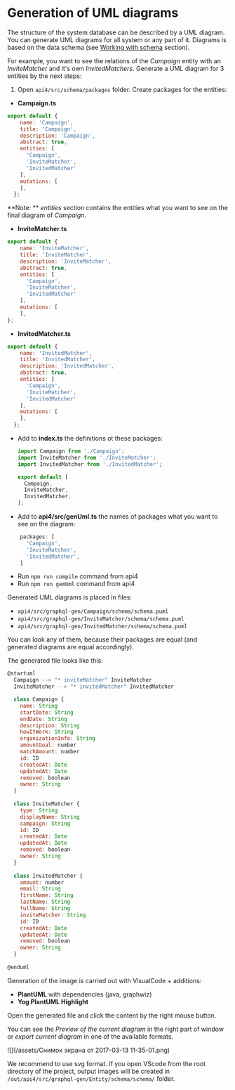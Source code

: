 # Generation of UML diagrams

The structure of the system database can be described by a UML diagram. You can generate UML diagrams for all system or any part of it. 
Diagrams is based on the data schema (see [Working with schema](/update-schema.md) section).

For example, you want to see the relations of the _Campaign_ entity with an _InviteMatcher_ and it's own _InvitedMatchers_.
Generate a UML diagram for 3 entities by the next steps:

1. Open `api4/src/schema/packages` folder. Create packages for the entities:
  + **Campaign.ts**
  ``` javascript
  export default {
      name: 'Campaign',
      title: 'Campaign',
      description: 'Campaign',
      abstract: true,
      entities: [
        'Campaign',
        'InviteMatcher',
        'InvitedMatcher'
      ],
      mutations: [
      ],
    };
  ```
  **Note: ** _entities_ section contains the entities what you want to see on the final diagram of _Campaign_. 
  + **InviteMatcher.ts**
  ```javascript
  export default {
      name: 'InviteMatcher',
      title: 'InviteMatcher',
      description: 'InviteMatcher',
      abstract: true,
      entities: [
        'Campaign',
        'InviteMatcher',
        'InvitedMatcher'
      ],
      mutations: [
      ],
  };
```
  + **InvitedMatcher.ts**  
  ```javascript
  export default {
      name: 'InvitedMatcher',
      title: 'InvitedMatcher',
      description: 'InvitedMatcher',
      abstract: true,
      entities: [
        'Campaign',
        'InviteMatcher',
        'InvitedMatcher'
      ],
      mutations: [
      ],
    };
  ```
* Add to **index.ts** the definitions ot these packages:

  ```javascript
  import Campaign from './Campaign';
  import InviteMatcher from './InviteMatcher';
  import InvitedMatcher from './InvitedMatcher';
  
  export default [
    Campaign,
    InviteMatcher,
    InvitedMatcher,
  ];
  ```
* Add to **api4/src/genUml.ts** the names of packages what you want to see on the diagram:
```javascript
    packages: [
      'Campaign',
      'InviteMatcher',
      'InvitedMatcher',
    ]
```
* Run `npm run compile` command from api4
* Run `npm run gemUml` command from api4

Generated UML diagrams is placed in files:
* `api4/src/graphql-gen/Campaign/schema/schema.puml`
* `api4/src/graphql-gen/InviteMatcher/schema/schema.puml`
* `api4/src/graphql-gen/InvitedMatcher/schema/schema.puml` 

You can look any of them, because their packages are equal (and generated diagrams are equal accordingly).

The generated file looks like this: 
```javascript
@startuml
  Campaign --> "* inviteMatcher" InviteMatcher
  InviteMatcher --> "* invitedMatcher" InvitedMatcher

  class Campaign {
    name: String
    startDate: String
    endDate: String
    description: String
    howItWork: String
    organizationInfo: String
    amountGoal: number
    matchAmount: number
    id: ID
    createdAt: Date
    updatedAt: Date
    removed: boolean
    owner: String
  }
  
  class InviteMatcher {
    type: String
    displayName: String
    campaign: String
    id: ID
    createdAt: Date
    updatedAt: Date
    removed: boolean
    owner: String
  }
  
  class InvitedMatcher {
    amount: number
    email: String
    firstName: String
    lastName: String
    fullName: String
    inviteMatcher: String
    id: ID
    createdAt: Date
    updatedAt: Date
    removed: boolean
    owner: String
  }
  
@enduml
```

Generation of the image is carried out with VisualCode + additions:
* **PlantUML** with dependencies (java, graphwiz)
* **Yog PlantUML Highlight**
 
Open the generated file and click the content by the right mouse button.

You can see the _Preview of the current diagram_ in the right part of window or _export current diagram_ in one of the available formats. 

![](/assets/Снимок экрана от 2017-03-13 11-35-01.png)

We recommend to use svg format. 
If you open VScode from the root directory of the project, output images will be created in `/out/api4/src/graphql-gen/Entity/schema/schema/` folder. 